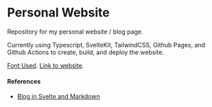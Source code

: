 # Personal Website

Repository for my personal website / blog page.

Currently using Typescript, SvelteKit, TailwindCSS, Github Pages, and Github Actions to create, build, and deploy the website.

[Font Used](https://brailleinstitute.org/freefont).
[Link to website](https://www.ayambanjade.com.np).

#### References

- [Blog in Svelte and Markdown](https://joyofcode.xyz/sveltekit-markdown-blog)
